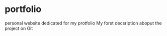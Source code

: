 # portfolio
personal website dedicated for my protfolio
My forst decsription aboput the project on Git
